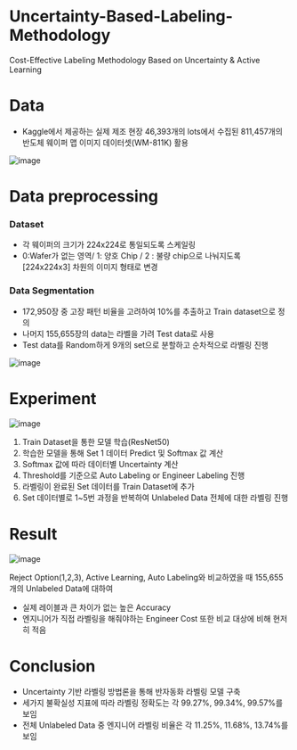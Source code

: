 # Uncertainty-Based-Labeling-Methodology
Cost-Effective Labeling Methodology Based on Uncertainty &amp; Active Learning

# Data
- Kaggle에서 제공하는 실제 제조 현장 46,393개의 lots에서 수집된 811,457개의 반도체 웨이퍼 맵 이미지 데이터셋(WM-811K) 활용

![image](https://user-images.githubusercontent.com/79157951/234300440-a103ca5b-8679-467f-89f0-09f5d762717a.png)

# Data preprocessing
### Dataset
- 각 웨이퍼의 크기가 224x224로 통일되도록 스케일링
- 0:Wafer가 없는 영역/ 1: 양호 Chip / 2 : 불량 chip으로 나눠지도록 [224x224x3] 차원의 이미지 형태로 변경

### Data Segmentation
- 172,950장 중 고장 패턴 비율을 고려하여 10%를 추출하고 Train dataset으로 정의
- 나머지 155,655장의 data는 라벨을 가려 Test data로 사용
- Test data를 Random하게 9개의 set으로 분할하고 순차적으로 라벨링 진행

![image](https://user-images.githubusercontent.com/79157951/234301405-23194ae6-dfcc-49e1-b3bd-74eab5e12658.png)

# Experiment

![image](https://user-images.githubusercontent.com/79157951/234301523-21c34e0c-94bf-4159-8599-686ae665e05d.png)

1. Train Dataset을 통한 모델 학습(ResNet50)
2. 학습한 모델을 통해 Set 1 데이터 Predict 및 Softmax 값 계산
3. Softmax 값에 따라 데이터별 Uncertainty 계산
4. Threshold를 기준으로 Auto Labeling or Engineer Labeling 진행
5. 라벨링이 완료된 Set 데이터를 Train Dataset에 추가
6. Set 데이터별로 1~5번 과정을 반복하여 Unlabeled Data 전체에 대한 라벨링 진행

# Result
![image](https://user-images.githubusercontent.com/79157951/235137886-a66c202d-6805-4118-b606-6e219dedbf18.png)

Reject Option(1,2,3), Active Learning, Auto Labeling와 비교하였을 때 155,655개의 Unlabeled Data에 대하여
- 실제 레이블과 큰 차이가 없는 높은 Accuracy
- 엔지니어가 직접 라벨링을 해줘야하는 Engineer Cost 또한 비교 대상에 비해 현저히 적음

# Conclusion
- Uncertainty 기반 라벨링 방법론을 통해 반자동화 라벨링 모델 구축
- 세가지 불확실성 지표에 따라 라벨링 정확도는 각 99.27%, 99.34%, 99.57%를 보임
- 전체 Unlabeled Data 중 엔지니어 라벨링 비율은 각 11.25%, 11.68%, 13.74%를 보임
